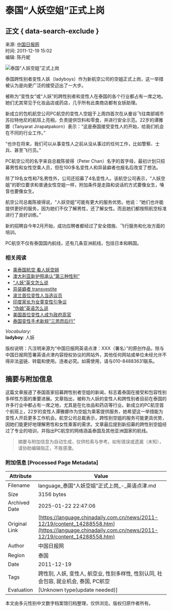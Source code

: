 # 泰国“人妖空姐”正式上岗

## 正文 { data-search-exclude }


来源: [中国日报网](http://www.chinadaily.com.cn/)  
时间: 2011-12-19 15:02  
编辑: 陈丹妮  

![泰国“人妖空姐”正式上岗](http://www.chinadaily.com.cn/image_lt/2012lt/logo-nav.jpg)

泰国跨性别者变性人妖（ladyboys）作为新航空公司的空姐正式上岗，这一举措被认为是向更广泛的接受迈出了一大步。

被称为“变性女”或“人妖”的跨性别者和变性人在泰国的各个行业都占有一席之地。她们尤其常见于化妆品店或药店，几乎所有此类商店都有女妖助理。

新成立的包机航空公司PC航空的变性人空姐于上周四首次在从曼谷飞往南部城市苏拉特他尼的航班上亮相，负责提供饮料和零食，并进行安全示范。22岁的谭雅娜（Tanyarat Jirapatpakorn）表示：“这是泰国接受变性人的开始，给我们机会在不同的行业工作。”

“也许在将来，我们可以从事变性人之前从没从事过的任何工作，比如警察、士兵、甚至飞行员。”

PC航空公司的名字来自总裁陈彼得（Peter Chan）名字的首字母，最初计划只招募男性和女性空乘人员，但在100多名变性人和异装癖者也报名后改变了想法。

除了19名女性和7名男性外，公司还招募了4名变性人。该航空公司表示，“人妖空姐”的职位要求和普通女性空姐一样，附加条件是走路和说话的方式要像女生，嗓音也要像女生。

航空公司总裁陈彼得说，“人妖空姐”可能有更大的服务优势。他说：“她们也许能提供更好的服务，因为她们不仅了解男性，还了解女性。而且她们都按照航空标准进行了良好训练。”

新的招聘自今年2月开始，成功应聘者都经过了安全措施、飞行服务和化妆方面的培训。

PC航空不仅有泰国国内航线，还有几条亚洲航线，包括日本和韩国。

### 相关阅读
- [乘泰国航空 看人妖空姐](../../2011-01/28/content_11935928.htm)
- [澳大利亚新护照承认“第三种性别”](../../2011-09/16/content_13722249.htm)
- [“人妖”英文怎么说](../../2011-02/12/content_11990964.htm)
- [异装癖者 transvestite](../../2009-11/10/content_8943297.htm)
- [波兰首位变性人当选议员](../../2011-10/12/content_13878163.htm)
- [印度家长为女童变性引争议](../../2011-06/28/content_12796022.htm)
- [“伪娘”英语怎么说](../../../2011cpc/2010-05/17/content_12097073.htm)
- [美国首位变性人成为政府高官](../../2010-01/06/content_9274264.htm)
- [泰国变性手术新规“三思而后行”](../../2009-11/27/content_9064849.htm)

_Vocabulary:_  
**ladyboy**: 人妖

版权说明：凡注明来源为“中国日报网英语点津：XXX（署名）”的原创作品，除与中国日报网签署英语点津内容授权协议的网站外，其他任何网站或单位未经允许不得非法盗链、转载和使用。违者必究。如需使用，请与010-84883631联系。
<!-- tcd_original_link https://language.chinadaily.com.cn/news/2011-12/19/content_14288558.htm -->


## 摘要与附加信息

<!-- tcd_abstract -->
这篇文章报道了泰国首家招募跨性别者空姐的新闻，标志着泰国在接受和包容性别多样性方面的重要进展。文章指出，被称为人妖的变性人和跨性别者目前在泰国的许多行业中都占有一席之地，尤其是在化妆品和药店等行业。新成立的PC航空首个航班上，22岁的变性人谭雅娜作为空姐为乘客提供服务，她希望这一举措能为变性人开启更多工作机会。航空公司总裁表示，跨性别空姐的服务可能更具优势，因她们能更好地理解男性和女性乘客的需求。文章最后提到新招募的跨性别空姐经过了专业的培训，并指出PC航空的网络涵盖泰国及其他亚洲国家的航线。
<!-- tcd_abstract_end -->

> 摘要与附加信息为自动生成，仅供检索与参考。如有错误或遗漏（未知），请协助编辑指正，不胜感激。

### 附加信息 [Processed Page Metadata]

| Attribute       | Value                                  |
|-----------------|----------------------------------------|
| Filename        | language_泰国“人妖空姐”正式上岗_-_英语点津.md                             |
| Size            | 3156 bytes                           |
| Archived Date   | 2025-01-22 22:47:06                             |
| Original Link   | [https://language.chinadaily.com.cn/news/2011-12/19/content_14288558.htm](https://language.chinadaily.com.cn/news/2011-12/19/content_14288558.htm)                       |
| Author          | 中国日报网                               |
| Region          | 泰国                               |
| Date            | 2011-12-19                                 |
| Tags            | 跨性别, 人妖, 变性人, 航空业, 性别多样性, 性别认同, 社会包容, 就业机会, 泰国, PC航空                                 |
| Evaluation            | [Unknown type(update needed)]                                 |
<!-- tcd_table_end -->

本文由多元性别中文数字档案馆归档整理，仅供浏览。版权归原作者所有。

